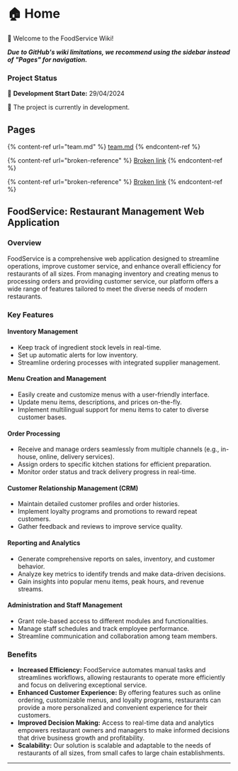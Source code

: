 # 🏠 Home

🚀 Welcome to the FoodService Wiki!

_**Due to GitHub's wiki limitations, we recommend using the sidebar instead of "Pages" for navigation.**_

### Project Status

📅 **Development Start Date:** 29/04/2024

🔧 The project is currently in development.

## Pages

{% content-ref url="team.md" %}
[team.md](team.md)
{% endcontent-ref %}

{% content-ref url="broken-reference" %}
[Broken link](broken-reference)
{% endcontent-ref %}

{% content-ref url="broken-reference" %}
[Broken link](broken-reference)
{% endcontent-ref %}

## FoodService: Restaurant Management Web Application

### Overview

FoodService is a comprehensive web application designed to streamline operations, improve customer service, and enhance overall efficiency for restaurants of all sizes. From managing inventory and creating menus to processing orders and providing customer service, our platform offers a wide range of features tailored to meet the diverse needs of modern restaurants.

### Key Features

#### Inventory Management

* Keep track of ingredient stock levels in real-time.
* Set up automatic alerts for low inventory.
* Streamline ordering processes with integrated supplier management.

#### Menu Creation and Management

* Easily create and customize menus with a user-friendly interface.
* Update menu items, descriptions, and prices on-the-fly.
* Implement multilingual support for menu items to cater to diverse customer bases.

#### Order Processing

* Receive and manage orders seamlessly from multiple channels (e.g., in-house, online, delivery services).
* Assign orders to specific kitchen stations for efficient preparation.
* Monitor order status and track delivery progress in real-time.

#### Customer Relationship Management (CRM)

* Maintain detailed customer profiles and order histories.
* Implement loyalty programs and promotions to reward repeat customers.
* Gather feedback and reviews to improve service quality.

#### Reporting and Analytics

* Generate comprehensive reports on sales, inventory, and customer behavior.
* Analyze key metrics to identify trends and make data-driven decisions.
* Gain insights into popular menu items, peak hours, and revenue streams.

#### Administration and Staff Management

* Grant role-based access to different modules and functionalities.
* Manage staff schedules and track employee performance.
* Streamline communication and collaboration among team members.

### Benefits

* **Increased Efficiency:** FoodService automates manual tasks and streamlines workflows, allowing restaurants to operate more efficiently and focus on delivering exceptional service.
* **Enhanced Customer Experience:** By offering features such as online ordering, customizable menus, and loyalty programs, restaurants can provide a more personalized and convenient experience for their customers.
* **Improved Decision Making:** Access to real-time data and analytics empowers restaurant owners and managers to make informed decisions that drive business growth and profitability.
* **Scalability:** Our solution is scalable and adaptable to the needs of restaurants of all sizes, from small cafes to large chain establishments.

***
